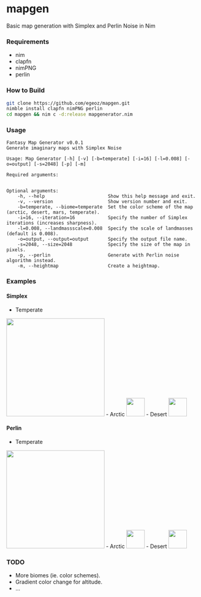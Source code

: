 # mapgen
Basic map generation with Simplex and Perlin Noise in Nim

### Requirements
- nim
- clapfn
- nimPNG
- perlin


### How to Build
```bash
git clone https://github.com/egeoz/mapgen.git
nimble install clapfn nimPNG perlin
cd mapgen && nim c -d:release mapgenerator.nim

```

### Usage

```
Fantasy Map Generator v0.0.1
Generate imaginary maps with Simplex Noise

Usage: Map Generator [-h] [-v] [-b=temperate] [-i=16] [-l=0.008] [-o=output] [-s=2048] [-p] [-m]

Required arguments:


Optional arguments:
    -h, --help                       Show this help message and exit.
    -v, --version                    Show version number and exit.
    -b=temperate, --biome=temperate  Set the color scheme of the map (arctic, desert, mars, temperate).
    -i=16, --iteration=16            Specify the number of Simplex iterations (increases sharpness).
    -l=0.008, --landmassscale=0.008  Specify the scale of landmasses (default is 0.008).
    -o=output, --output=output       Specify the output file name.
    -s=2048, --size=2048             Specify the size of the map in pixels.
    -p, --perlin                     Generate with Perlin noise algorithm instead.
    -m, --heightmap                  Create a heightmap.
```

### Examples
#### Simplex
- Temperate
<img src="https://github.com/favicon.ico" width="256">
- Arctic
<img src="https://github.com/favicon.ico" width="48">
- Desert
<img src="https://github.com/favicon.ico" width="48">

#### Perlin
- Temperate
<img src="https://github.com/favicon.ico" width="256">
- Arctic
<img src="https://github.com/favicon.ico" width="48">
- Desert
<img src="https://github.com/favicon.ico" width="48">


### TODO
- More biomes (ie. color schemes).
- Gradient color change for altitude.
- ...
